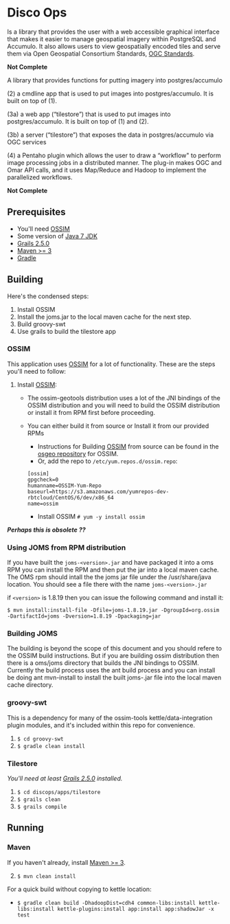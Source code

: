 # Disco Ops


Is a library that provides the user with a web accessible graphical interface
that makes it easier to manage geospatial imagery within PostgreSQL and Accumulo. 
It also allows users to view geospatially encoded tiles and serve them 
via Open Geospatial Consortium Standards, [OGC Standards](http://www.opengeospatial.org/standards).

**Not Complete**

A library that provides functions for putting imagery into postgres/accumulo

(2) a cmdline app that is used to put images into postgres/accumulo. It is built on top of (1).

(3a) a web app (“tilestore”) that is used to put images into postgres/accumulo. It is built on top of (1) and (2).

(3b) a server (“tilestore”) that exposes the data in postgres/accumulo via OGC services

(4) a Pentaho plugin which allows the user to draw a “workflow" to perform image processing jobs in a distributed manner. The plug-in makes OGC and Omar API calls, and it uses Map/Reduce and Hadoop to implement the parallelized workflows.

**Not Complete**

## Prerequisites

- You'll need [OSSIM](http://trac.osgeo.org/ossim/)
- Some version of [Java 7 JDK](http://openjdk.java.net/install/)
- [Grails 2.5.0](https://grails.org/download.html)
- [Maven >= 3](https://maven.apache.org/)
- [Gradle](http://gradle.org/)

## Building

Here's the condensed steps:
1. Install OSSIM
2. Install the joms.jar to the local maven cache for the next step.
3. Build groovy-swt
4. Use grails to build the tilestore app

### OSSIM

This application uses [OSSIM](http://trac.osgeo.org/ossim/) for a lot of functionality. These are the steps you'll need to follow:

1. Install [OSSIM](http://trac.osgeo.org/ossim/):
    - The ossim-geotools distribution uses a lot of the JNI bindings     of the OSSIM distribution and you will need to build the OSSIM distribution or install it from RPM first before proceeding.
    - You can either build it from source or Install it from our provided RPMs
        - Instructions for Building [OSSIM](http://trac.osgeo.org/ossim/) from source can be found in the [osgeo repository](http://download.osgeo.org/ossim/docs/doc/) for OSSIM.
        - Or, add the repo to `/etc/yum.repos.d/ossim.repo`:

        ```
        [ossim]
        gpgcheck=0
        humanname=OSSIM-Yum-Repo
        baseurl=https://s3.amazonaws.com/yumrepos-dev-rbtcloud/CentOS/6/dev/x86_64
        name=ossim
        ```
        - Install OSSIM `# yum -y install ossim`

***Perhaps this is obsolete ??***

### Using JOMS from RPM distribution


If you have built the `joms-<version>.jar` and have packaged it into a oms RPM you can install the RPM and then 
put the jar into a local maven cache.  The OMS rpm should intall the the joms jar file under the /usr/share/java location.  You should see a file there with the name `joms-<version>.jar`

if `<version>` is 1.8.19 then you can issue the following command and install it:

`$ mvn install:install-file -Dfile=joms-1.8.19.jar -DgroupId=org.ossim -DartifactId=joms -Dversion=1.8.19 -Dpackaging=jar`

### Building JOMS

The building is beyond the scope of this document and you should refere to the OSSIM build instructions.  But if you are building ossim distribution then there is a oms/joms directory that builds the JNI bindings to OSSIM.  Currently the build process uses the ant build process and you can install be doing ant mvn-install to install the built joms-<version>.jar file into the local maven cache directory.


### groovy-swt

This is a dependency for many of the ossim-tools kettle/data-integration plugin modules, and it's included
within this repo for convenience.

1. `$ cd groovy-swt`
2. `$ gradle clean install`

### Tilestore 

*You'll need at least [Grails 2.5.0](https://grails.org/download.html) installed.*

1. `$ cd discops/apps/tilestore`
2. `$ grails clean`
3. `$ grails compile`

## Running

### Maven

If you haven't already, install [Maven >= 3](https://maven.apache.org/).

2. `$ mvn clean install`


For a quick build without copying to kettle location:

- `$ gradle clean build -DhadoopDist=cdh4 common-libs:install kettle-libs:install kettle-plugins:install app:install app:shadowJar -x test`